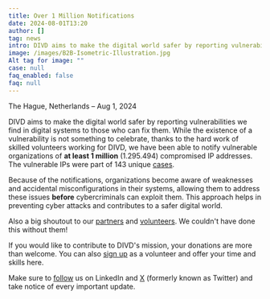 ```yaml
---
title: Over 1 Million Notifications
date: 2024-08-01T13:20
author: []
tag: news
intro: DIVD aims to make the digital world safer by reporting vulnerabilities we find in digital systems to those who can fix them. While the existence of a vulnerability is not something to celebrate, thanks to the hard work of skilled volunteers working for DIVD, we have been able to notify vulnerable organizations of at least 1 million compromised IP addresses.
image: /images/B2B-Isometric-Illustration.jpg
Alt tag for image: ""
case: null
faq_enabled: false
faq: null
---
```

The Hague, Netherlands – Aug 1, 2024

DIVD aims to make the digital world safer by reporting vulnerabilities we find in digital systems to those who can fix them. While the existence of a vulnerability is not something to celebrate, thanks to the hard work of skilled volunteers working for DIVD, we have been able to notify vulnerable organizations of **at least 1 million** (1.295.494) compromised IP addresses. The vulnerable IPs were part of 143 unique [cases](https://csirt.divd.nl/cases/).

Because of the notifications, organizations become aware of weaknesses and accidental misconfigurations in their systems, allowing them to address these issues **before** cybercriminals can exploit them. This approach helps in preventing cyber attacks and contributes to a safer digital world.

Also a big shoutout to our [partners](https://www.divd.nl/contribute/partners/) and [volunteers](https://www.divd.nl/contribute/volunteers/). We couldn't have done this without them! 

If you would like to contribute to DIVD's mission, your donations are more than welcome. You can also [sign up](https://www.divd.nl/contribute/volunteers/) as a volunteer and offer your time and skills here. 

Make sure to [follow](https://www.linkedin.com/company/divd-nl/?) us on LinkedIn and [X](https://x.com/DIVDnl) (formerly known as Twitter) and take notice of every important update.